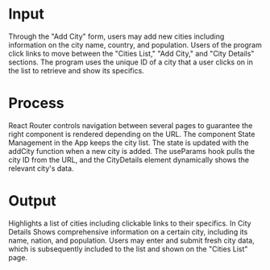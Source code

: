 # Input
Through the "Add City" form, users may add new cities including information on the city name, country, and population.
Users of the program click links to move between the "Cities List," "Add City," and "City Details" sections.
The program uses the unique ID of a city that a user clicks on in the list to retrieve and show its specifics.

# Process 
React Router controls navigation between several pages to guarantee the right component is rendered depending on the URL.
The component State Management in the App keeps the city list. The state is updated with the addCity function when a new city is added.
The useParams hook pulls the city ID from the URL, and the CityDetails element dynamically shows the relevant city's data.

# Output
Highlights a list of cities including clickable links to their specifics.
In City Details Shows comprehensive information on a certain city, including its name, nation, and population.
Users may enter and submit fresh city data, which is subsequently included to the list and shown on the "Cities List" page.


